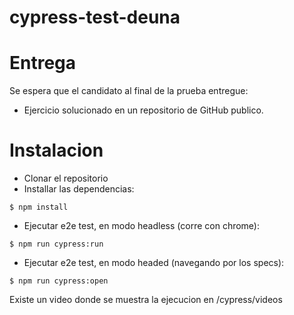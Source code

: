 # cypress-test-deuna
# Entrega

Se espera que el candidato al final de la prueba entregue:

- Ejercicio solucionado en un repositorio de GitHub publico.

# Instalacion
- Clonar el repositorio
- Installar las dependencias:
```
$ npm install
```
- Ejecutar e2e test, en modo headless (corre con chrome):
```
$ npm run cypress:run
```
- Ejecutar e2e test, en modo headed (navegando por los specs):
```
$ npm run cypress:open
```
Existe un video donde se muestra la ejecucion en /cypress/videos
